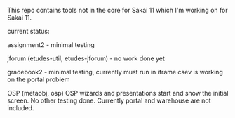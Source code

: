 This repo contains tools not in the core for Sakai 11
which I'm working on for Sakai 11.

current status:

assignment2 - minimal testing

jforum (etudes-util, etudes-jforum) - no work done yet

gradebook2 - minimal testing, currently must run in iframe
  csev is working on the portal problem

OSP (metaobj, osp)
   OSP wizards and presentations start and show the initial
screen. No other testing done. Currently portal and warehouse
are not included.


